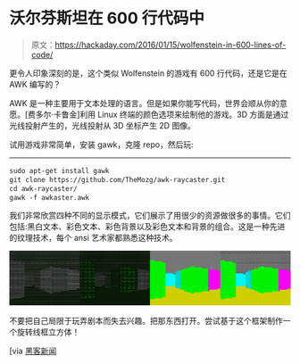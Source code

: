 # 沃尔芬斯坦在 600 行代码中

> 原文：<https://hackaday.com/2016/01/15/wolfenstein-in-600-lines-of-code/>

更令人印象深刻的是，这个类似 Wolfenstein 的游戏有 600 行代码，还是它是在 AWK 编写的？

AWK 是一种主要用于文本处理的语言。但是如果你能写代码，世界会顺从你的意愿。[费多尔·卡鲁金]利用 Linux 终端的颜色选项来绘制他的游戏。3D 方面是通过光线投射产生的，光线投射从 3D 坐标产生 2D 图像。

试用游戏非常简单，安装 gawk，克隆 repo，然后玩:

* * *

```
sudo apt-get install gawk
git clone https://github.com/TheMozg/awk-raycaster.git
cd awk-raycaster/
gawk -f awkaster.awk

```

我们非常欣赏四种不同的显示模式，它们展示了用很少的资源做很多的事情。它们包括:黑白文本、彩色文本、彩色背景以及彩色文本和背景的组合。这是一种先进的纹理技术，每个 ansi 艺术家都熟悉这种技术。

[![awk-wolfenstein-textures](img/20d85a65237ac002d47f87b6d9b6384e.png)](https://hackaday.com/wp-content/uploads/2016/01/awk-wolfenstein-textures.png)

不要把自己局限于玩弄剧本而失去兴趣。把那东西打开。尝试基于这个框架制作一个旋转线框立方体！

[via [黑客新闻](https://news.ycombinator.com/item?id=10896901)